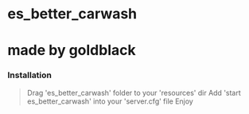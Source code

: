 # es_better_carwash
# made by goldblack

### Installation ###

> Drag 'es_better_carwash' folder to your 'resources' dir
> Add 'start es_better_carwash' into your  'server.cfg' file
> Enjoy
